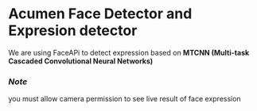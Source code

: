 # Acumen Face Detector and Expresion detector

We are using FaceAPi to detect expression based on  **MTCNN (Multi-task Cascaded Convolutional Neural Networks)**

### ***Note***

you must allow camera permission to see live result of face expression